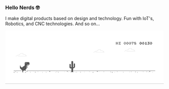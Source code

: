 ### Hello Nerds 🤓

I make digital products based on design and technology. Fun with IoT's, Robotics, and CNC technologies. And so on...

![image](https://github.com/ottta/ottta/blob/master/dino.gif)
